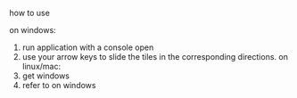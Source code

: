 how to use

on windows:
1. run application with a console open
2. use your arrow keys to slide the tiles in the corresponding directions.
on linux/mac:
1. get windows
2. refer to on windows
